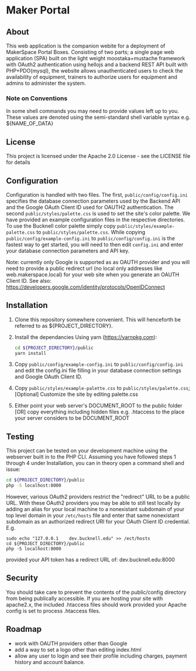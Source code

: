 # Maker Portal

## About
This web application is the companion webite for a deployment of MakerSpace Portal Boxes. Consisting of two parts; a single page web application (SPA) built on the light weight moostaka+mustache framework with OAuth2 authentication using hellojs and a backend REST API built with PHP+PDO(mysql), the website allows unauthenticated users to check the availability of equipment, trainers to authorize users for equipment and admins to administer the system.

### Note on Conventions
In some shell commands you may need to provide values left up to you. These values are denoted using the semi-standard shell variable syntax e.g. ${NAME_OF_DATA}

## License
This project is licensed under the Apache 2.0 License - see the LICENSE file for details

## Configuration
Configuration is handled with two files. The first, `public/config/config.ini` specifies the database connection parameters used by the Backend API and the Google OAuth Client ID used for OAUTH2 authentication. The second `public/styles/palette.css` is used to set the site's color palette. We have provided an example configuration files in the respective directories. To use the Bucknell color palette simply copy `public/styles/example-palette.css` to `public/styles/palette.css`. While copying `public/config/example-config.ini` to `public/config/config.ini` is the fastest way to get started, you will need to then edit `config.ini` and enter your database connection parameters and API key.

Note: currently only Google is supported as as OAUTH provider and you will need to provide a public redirect url (no local only addresses like web.makerspace.local) for your web site when you generate an OAUTH Client ID. See also: https://developers.google.com/identity/protocols/OpenIDConnect

## Installation
1) Clone this repository somewhere convenient. This will henceforth be referred to as ${PROJECT_DIRECTORY}.
2) Install the dependancies
	Using yarn (https://yarnpkg.com):

	```sh
	cd ${PROJECT_DIRECTORY}/public
	yarn install
	```
3) Copy `public/config/example-config.ini` to `public/config/config.ini` and edit the config.ini file filling in your database connection settings and Google OAuth Client ID.
4) Copy `public/styles/example-palette.css` to `public/styles/palette.css`; [Optional] Customize the site by editing palette.css
5) Either point your web server's DOCUMENT_ROOT to the public folder [OR] copy everything including hidden files e.g. .htaccess to the place your server considers to be DOCUMENT_ROOT

## Testing
This project can be tested on your development machine using the webserver built in to the PHP CLI. Assuming you have followed steps 1 through 4 under Installation, you can in theory open a command shell and issue:

```sh
cd ${PROJECT_DIRECTORY}/public
php -S localhost:8000
```

However, various OAuth2 providers restrict the "redirect" URL to be a public URL. With these OAuth2 providers you may be able to still test locally by adding an alias for your local machine to a nonexistant subdomain of your top level domain in your `/etc/hosts` file and enter that same nonexistant subdomain as an authorized redirect URI for your OAuth Client ID credential. E.g.

```
sudo echo "127.0.0.1	dev.bucknell.edu" >> /ect/hosts
cd ${PROJECT_DIRECTORY}/public
php -S localhost:8000
```

provided your API token has a redirect URL of: dev.bucknell.edu:8000

## Security
You should take care to prevent the contents of the public/config directory from being publically accessible. If you are hosting your site with apache2.x, the included .htaccess files should work provided your Apache config is set to process .htaccess files.

## Roadmap
- work with OAUTH providers other than Google
- add a way to set a logo other than editing index.html
- allow any user to login and see their profile including charges, payment history and account balance.
